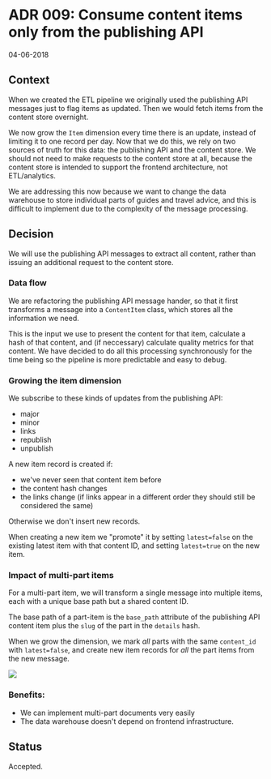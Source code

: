 # ADR 009: Consume content items only from the publishing API

04-06-2018

## Context

When we created the ETL pipeline we originally used the publishing API messages just to flag
items as updated. Then we would fetch items from the content store overnight.

We now grow the `Item` dimension every time there is an update, instead of limiting it
to one record per day. Now that we do this, we rely on two sources of truth for this data:
the publishing API and the content store. We should not need to make requests to the content
store at all, because the content store is intended to support the frontend architecture, not ETL/analytics.

We are addressing this now because we want to change the data warehouse to store individual parts
of guides and travel advice, and this is difficult to implement due to the complexity of the message
processing.

## Decision

We will use the publishing API messages to extract all content, rather than issuing an additional request to the content store.

### Data flow
We are refactoring the publishing API message hander, so that it first transforms a message into a `ContentItem` class, which stores all the information we need.

This is the input we use to present the content for that item, calculate a hash of that content, and (if neccessary) calculate quality metrics for that content. We have decided to do all this processing synchronously for the time being so the pipeline is more predictable and easy to debug.

### Growing the item dimension
We subscribe to these kinds of updates from the publishing API:

- major
- minor
- links
- republish
- unpublish

A new item record is created if:

- we've never seen that content item before
- the content hash changes
- the links change (if links appear in a different order they should still be considered the same)

Otherwise we don't insert new records.

When creating a new item we "promote" it by setting `latest=false` on the existing latest item with that content ID, and setting `latest=true` on the new item.

### Impact of multi-part items
For a multi-part item, we will transform a single message into multiple items, each with a unique base path but a shared content ID.

The base path of a part-item is the `base_path` attribute of the publishing API content item plus the `slug` of the part in the `details` hash.

When we grow the dimension, we mark *all* parts with the same `content_id` with `latest=false`, and create new item records for *all* the part items from the new message.

![](images/content_etl.png)

### Benefits:

- We can implement multi-part documents very easily
- The data warehouse doesn't depend on frontend infrastructure.

## Status

Accepted.
